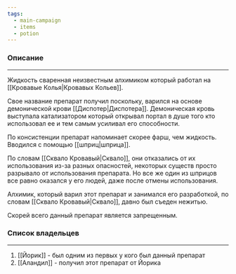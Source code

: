 ```yaml
---
tags:
  - main-campaign
  - items
  - potion
---
```

### Описание
---
Жидкость сваренная неизвестным алхимиком который работал на [[Кровавые Колья|Кровавых Кольев]].  

Свое название препарат получил поскольку, варился на основе демонической крови [[Диспотер|Диспотера]]. Демоническая кровь выступала катализатором который открывал портал в душе того кто использовал ее и тем самым усиливал его способности.  

По консистенции препарат напоминает скорее фарш, чем жидкость. Вводился с помощью [[шприц|шприца]].  

По словам [[Сквало Кровавый|Сквало]], они отказались от их использования из-за разных опасностей, некоторых существ просто разрывало от использования препарата. Но все же один из шприцов все равно оказался у его людей, даже после отмены использования.  

Алхимик, который варил этот препарат и занимался его разработкой, по словам [[Сквало Кровавый|Сквало]], давно был съеден нежитью.  

Скорей всего данный препарат является запрещенным.  

### Список владельцев
---
1. [[Йорик]] - был одним из первых у кого был данный препарат  
2. [[Аландил]] - получил этот препарат от Йорика  